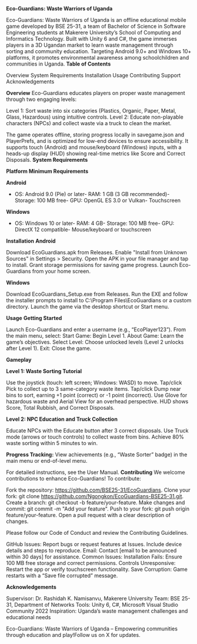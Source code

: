 **Eco-Guardians: Waste Warriors of Uganda**

Eco-Guardians: Waste Warriors of Uganda is an offline educational mobile game developed by BSE 25-31, a team of Bachelor of Science in Software Engineering students at Makerere University’s School of Computing and Informatics Technology. Built with Unity 6 and C#, the game immerses players in a 3D Ugandan market to learn waste management through sorting and community education. Targeting Android 9.0+ and Windows 10+ platforms, it promotes environmental awareness among schoolchildren and communities in Uganda.
**Table of Contents**

Overview
System Requirements
Installation
Usage
Contributing
Support
Acknowledgements

**Overview**
Eco-Guardians educates players on proper waste management through two engaging levels:

Level 1: Sort waste into six categories (Plastics, Organic, Paper, Metal, Glass, Hazardous) using intuitive controls.
Level 2: Educate non-playable characters (NPCs) and collect waste via a truck to clean the market.

The game operates offline, storing progress locally in savegame.json and PlayerPrefs, and is optimized for low-end devices to ensure accessibility. It supports touch (Android) and mouse/keyboard (Windows) inputs, with a heads-up display (HUD) showing real-time metrics like Score and Correct Disposals.
**System Requirements**



**Platform
Minimum Requirements**



**Android**
- OS: Android 9.0 (Pie) or later- RAM: 1 GB (3 GB recommended)- Storage: 100 MB free- GPU: OpenGL ES 3.0 or Vulkan- Touchscreen


**Windows**
- OS: Windows 10 or later- RAM: 4 GB- Storage: 100 MB free- GPU: DirectX 12 compatible- Mouse/keyboard or touchscreen


**Installation**
**Android**

Download EcoGuardians.apk from Releases.
Enable "Install from Unknown Sources" in Settings > Security.
Open the APK in your file manager and tap to install.
Grant storage permissions for saving game progress.
Launch Eco-Guardians from your home screen.

**Windows**

Download EcoGuardians_Setup.exe from Releases.
Run the EXE and follow the installer prompts to install to C:\Program Files\EcoGuardians or a custom directory.
Launch the game via the desktop shortcut or Start menu.

**Usage**
**Getting Started**

Launch Eco-Guardians and enter a username (e.g., “EcoPlayer123”).
From the main menu, select:
Start Game: Begin Level 1.
About Game: Learn the game’s objectives.
Select Level: Choose unlocked levels (Level 2 unlocks after Level 1).
Exit: Close the game.



**Gameplay**

**Level 1: Waste Sorting Tutorial**

Use the joystick (touch: left screen; Windows: WASD) to move.
Tap/click Pick to collect up to 3 same-category waste items.
Tap/click Dump near bins to sort, earning +1 point (correct) or -1 point (incorrect).
Use Glove for hazardous waste and Aerial View for an overhead perspective.
HUD shows Score, Total Rubbish, and Correct Disposals.


**Level 2: NPC Education and Truck Collection**

Educate NPCs with the Educate button after 3 correct disposals.
Use Truck mode (arrows or touch controls) to collect waste from bins.
Achieve 80% waste sorting within 5 minutes to win.


**Progress Tracking:** View achievements (e.g., “Waste Sorter” badge) in the main menu or end-of-level menu.



For detailed instructions, see the User Manual.
**Contributing**
We welcome contributions to enhance Eco-Guardians! To contribute:

Fork the repository: https://github.com/BSE25-31/EcoGuardians.
Clone your fork: git clone https://github.com/Ngongkon/EcoGuardians-BSE25-31.git.
Create a branch: git checkout -b feature/your-feature.
Make changes and commit: git commit -m "Add your feature".
Push to your fork: git push origin feature/your-feature.
Open a pull request with a clear description of changes.

Please follow our Code of Conduct and review the Contributing Guidelines.

GitHub Issues: Report bugs or request features at Issues. Include device details and steps to reproduce.
Email: Contact [email to be announced within 30 days] for assistance.
Common Issues:
Installation Fails: Ensure 100 MB free storage and correct permissions.
Controls Unresponsive: Restart the app or verify touchscreen functionality.
Save Corruption: Game restarts with a “Save file corrupted” message.



**Acknowledgements**

Supervisor: Dr. Rashidah K. Namisanvu, Makerere University
Team: BSE 25-31, Department of Networks
Tools: Unity 6, C#, Microsoft Visual Studio Community 2022
Inspiration: Uganda’s waste management challenges and educational needs


Eco-Guardians: Waste Warriors of Uganda – Empowering communities through education and play!Follow us on X for updates.
